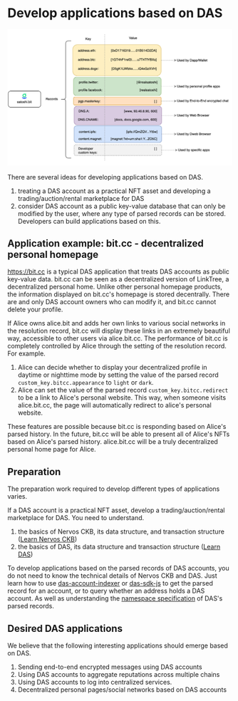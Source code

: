 # Develop applications based on DAS



<img src="image-20210721120500021.png" alt="DAS Records" style="zoom:50%;" />

There are several ideas for developing applications based on DAS.

1. treating a DAS account as a practical NFT asset and developing a trading/auction/rental marketplace for DAS
2. consider DAS account as a public key-value database that can only be modified by the user, where any type of parsed records can be stored. Developers can build applications based on this.





## Application example: bit.cc - decentralized personal homepage

https://bit.cc is a typical DAS application that treats DAS accounts as public key-value data. bit.cc can be seen as a decentralized version of LinkTree, a decentralized personal home. Unlike other personal homepage products, the information displayed on bit.cc's homepage is stored decentrally. There are and only DAS account owners who can modify it, and bit.cc cannot delete your profile.



If Alice owns alice.bit and adds her own links to various social networks in the resolution record, bit.cc will display these links in an extremely beautiful way, accessible to other users via alice.bit.cc. The performance of bit.cc is completely controlled by Alice through the setting of the resolution record. For example.

1. Alice can decide whether to display your decentralized profile in daytime or nighttime mode by setting the value of the parsed record `custom_key.bitcc.appearance` to `light` or `dark`.
2. Alice can set the value of the parsed record `custom_key.bitcc.redirect` to be a link to Alice's personal website. This way, when someone visits alice.bit.cc, the page will automatically redirect to alice's personal website.



These features are possible because bit.cc is responding based on Alice's parsed history. In the future, bit.cc will be able to present all of Alice's NFTs based on Alice's parsed history. alice.bit.cc will be a truly decentralized personal home page for Alice.



## Preparation

The preparation work required to develop different types of applications varies.

If a DAS account is a practical NFT asset, develop a trading/auction/rental marketplace for DAS. You need to understand.

1. the basics of Nervos CKB, its data structure, and transaction structure ([Learn Nervos CKB](https://nervos.org))
2. the basics of DAS, its data structure and transaction structure ([Learn DAS](https://github.com/DeAccountSystems/das-contracts))



To develop applications based on the parsed records of DAS accounts, you do not need to know the technical details of Nervos CKB and DAS. Just learn how to use [das-account-indexer](https://github.com/DeAccountSystems/das_account_indexer) or [das-sdk-js](https://github.com/DeAccountSystems/das-sdk-js) to get the parsed record for an account, or to query whether an address holds a DAS account. As well as understanding the [namespace specification](records-key-namespace.md) of DAS's parsed records.



## Desired DAS applications

We believe that the following interesting applications should emerge based on DAS.

1. Sending end-to-end encrypted messages using DAS accounts
2. Using DAS accounts to aggregate reputations across multiple chains
3. Using DAS accounts to log into centralized services. 
4. Decentralized personal pages/social networks based on DAS accounts